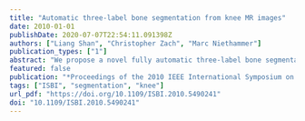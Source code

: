 ```yaml
---
title: "Automatic three-label bone segmentation from knee MR images"
date: 2010-01-01
publishDate: 2020-07-07T22:54:11.091398Z
authors: ["Liang Shan", "Christopher Zach", "Marc Niethammer"]
publication_types: ["1"]
abstract: "We propose a novel fully automatic three-label bone segmentation approach applied to knee segmentation (femur and tibia) from T1 and T2* magnetic resonance (MR) images. The three-label segmentation approach guarantees separate segmentations of femur and tibia which cannot be assured by general binary segmentation methods. The proposed approach is based on a convex optimization problem by embedding label assignment into higher dimensions. Appearance information is used in the segmentation to favor the segmentation of the cortical bone. We validate the proposed three-label segmentation method on nine knee MR images against manual segmentations for femur and tibia."
featured: false
publication: "*Proceedings of the 2010 IEEE International Symposium on Biomedical Imaging: From Nano to Macro, Rotterdam, The Netherlands, 14-17 April, 2010*"
tags: ["ISBI", "segmentation", "knee"]
url_pdf: "https://doi.org/10.1109/ISBI.2010.5490241"
doi: "10.1109/ISBI.2010.5490241"
---
```


